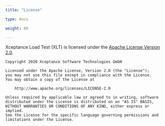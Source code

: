 ```yaml
---
title: "License"

type: docs

weight: 80

---
```


Xceptance Load Test (XLT) is licensed under the [Apache License Version 2.0](https://www.apache.org/licenses/LICENSE-2.0).

```
Copyright 2020 Xceptance Software Technologies GmbH

Licensed under the Apache License, Version 2.0 (the "License");
you may not use this file except in compliance with the License.
You may obtain a copy of the License at

    http://www.apache.org/licenses/LICENSE-2.0

Unless required by applicable law or agreed to in writing, software
distributed under the License is distributed on an "AS IS" BASIS,
WITHOUT WARRANTIES OR CONDITIONS OF ANY KIND, either express or implied.
See the License for the specific language governing permissions and
limitations under the License.
```